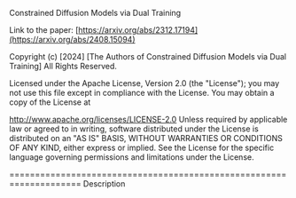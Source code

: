 Constrained Diffusion Models via Dual Training

Link to the paper: [https://arxiv.org/abs/2312.17194](https://arxiv.org/abs/2408.15094)

Copyright (c) [2024] [The Authors of Constrained Diffusion Models via Dual Training] All Rights Reserved.

Licensed under the Apache License, Version 2.0 (the "License"); you may not use this file except in compliance with the License. You may obtain a copy of the License at

http://www.apache.org/licenses/LICENSE-2.0
Unless required by applicable law or agreed to in writing, software distributed under the License is distributed on an "AS IS" BASIS, WITHOUT WARRANTIES OR CONDITIONS OF ANY KIND, either express or implied. See the License for the specific language governing permissions and limitations under the License.

====================================================================
Description 
